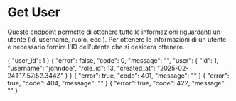 # Get User

Questo endpoint permette di ottenere tutte le informazioni riguardanti un utente (id, username, ruolo, ecc.). Per
ottenere le informazioni di un utente è necessario fornire l'ID dell'utente che si desidera ottenere.

<api-endpoint openapi-path="./../openapi.yaml" endpoint="/users/{user_id}" method="get">
    <request>
        <sample lang="JSON" title="Payload">
            {
                "user_id": 1
            }
        </sample>
    </request>
    <response type="200">
        <sample lang="JSON">
            {
                "error": false,
                "code": 0,
                "message": "",
                "user": {
                    "id": 1,
                    "username": "johndoe",
                    "role_id": 13,
                    "created_at": "2025-02-24T17:57:52.344Z"
                }
            }
        </sample>
    </response>
    <response type="401">
        <sample lang="JSON">
            {
                "error": true,
                "code": 401,
                "message": ""
            }
        </sample>
    </response>
    <response type="404">
        <sample lang="JSON">
            {
                "error": true,
                "code": 404,
                "message": ""
            }
        </sample>
    </response>
    <response type="422">
        <sample lang="JSON">
            {
                "error": true,
                "code": 422,
                "message": ""
            }
        </sample>
    </response>
</api-endpoint>